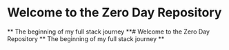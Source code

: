 # Welcome to the Zero Day Repository
** The beginning of my full stack journey **# Welcome to the Zero Day Repository
** The beginning of my full stack journey **
